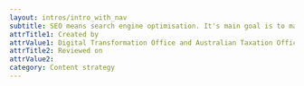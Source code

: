 ```yaml
---
layout: intros/intro_with_nav
subtitle: SEO means search engine optimisation. It's main goal is to make it easy for users to find the information they're looking for when searching.
attrTitle1: Created by
attrValue1: Digital Transformation Office and Australian Taxation Office (ATO).
attrTitle2: Reviewed on 
attrValue2: 
category: Content strategy
---
```




